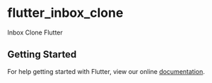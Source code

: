 # flutter_inbox_clone

Inbox Clone Flutter

## Getting Started

For help getting started with Flutter, view our online
[documentation](http://flutter.io/).
